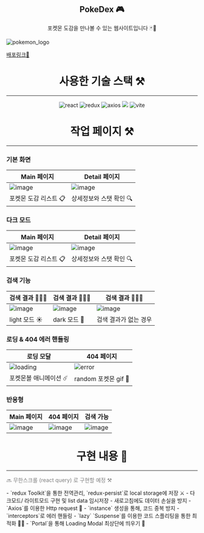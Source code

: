 <div align="center">
  <h2> PokeDex 🎮 </h2>
  포켓몬 도감을 만나볼 수 있는 웹사이트입니다 🃏👀 
</div>

![pokemon_logo](https://github.com/user-attachments/assets/1a644316-ab20-49c9-937a-0b7ebab2cfcb)

[배포링크🔗](https://gonspokedex.netlify.app/)

<div align="center">
  <h1> 사용한 기술 스택 ⚒️</h1>
</div>

---

<div align="center">
  <img alt='react' src="https://img.shields.io/badge/react-61DAFB.svg?&style=flat-square&logo=react&logoColor=white"> 
  <img alt="redux" src ="https://img.shields.io/badge/redux-764ABC.svg?&style=flat-square&logo=redux&logoColor=white"/>
  <img alt="axios" src ="https://img.shields.io/badge/axios-5A29E4.svg?&style=flat-square&logo=axios&logoColor=white"/>
  <img src="https://img.shields.io/badge/styled components-DB7093?style=flat-square&logo=styled-components&logoColor=white"/>
  <img alt="vite" src ="https://img.shields.io/badge/vite-646CFF.svg?&style=flat-square&logo=vite&logoColor=white"/>
</div>

<div align="center">
  <h1> 작업 페이지 ⚒️</h1>
</div>

---

### 기본 화면

| Main 페이지                                                                               | Detail 페이지                                                                             |
| ----------------------------------------------------------------------------------------- | ----------------------------------------------------------------------------------------- |
| ![image](https://github.com/user-attachments/assets/c10bb021-c2b6-4c6d-a184-c4f7d394ee07) | ![image](https://github.com/user-attachments/assets/f82053b9-2749-4da4-aa98-6e19963dc398) |
| 포켓몬 도감 리스트 📋                                                                     | 상세정보와 스탯 확인 🔍                                                                   |

### 다크 모드

| Main 페이지                                                                               | Detail 페이지                                                                             |
| ----------------------------------------------------------------------------------------- | ----------------------------------------------------------------------------------------- |
| ![image](https://github.com/user-attachments/assets/7ba8cf52-7b7e-4c4b-8cb0-50fcd349bb7d) | ![image](https://github.com/user-attachments/assets/17d48f45-e1dc-423d-9b60-38f3021c76e8) |
| 포켓몬 도감 리스트 📋                                                                     | 상세정보와 스탯 확인 🔍                                                                   |

### 검색 기능

| 검색 결과 🙆🏻‍♀️                                                                              | 검색 결과 🙆🏻‍♀️                                                                              | 검색 결과 🙅🏻‍♀️                                                                              |
| ----------------------------------------------------------------------------------------- | ----------------------------------------------------------------------------------------- | ----------------------------------------------------------------------------------------- |
| ![image](https://github.com/user-attachments/assets/d15eca36-0105-4ca8-89a8-f081c01ee58c) | ![image](https://github.com/user-attachments/assets/0eb309bb-b39c-4206-aa39-f85805e0ab3c) | ![image](https://github.com/user-attachments/assets/33c36fb7-f62c-4f70-a802-49eb853a734e) |
| light 모드 ☀️                                                                             | dark 모드 🌝                                                                              | 검색 결과가 없는 경우                                                                     |

### 로딩 & 404 에러 핸들링

| 로딩 모달                                                                                              | 404 페이지                                                                                           |
| ------------------------------------------------------------------------------------------------------ | ---------------------------------------------------------------------------------------------------- |
| ![loading](https://velog.velcdn.com/images/gonn-i/post/f070b564-86cb-4422-9b6d-04940e4d0b12/image.gif) | ![error](https://velog.velcdn.com/images/gonn-i/post/f479e42e-c0e2-41d2-9ec2-b66ebe0920b1/image.gif) |
| 포켓몬볼 애니메이션 ☄️                                                                                 | random 포켓몬 gif 👾                                                                                 |

### 반응형

| Main 페이지                                                                               | 404 페이지                                                                                | 검색 가능                                                                                 |
| ----------------------------------------------------------------------------------------- | ----------------------------------------------------------------------------------------- | ----------------------------------------------------------------------------------------- |
| ![image](https://github.com/user-attachments/assets/b07fb626-c89e-4aa5-8601-316d3fe33701) | ![image](https://github.com/user-attachments/assets/d85b0f7e-3c27-4679-b353-6c8009fcf2c9) | ![image](https://github.com/user-attachments/assets/1b7bfd79-742b-4067-b941-2dac25cbe1f0) |

<div align="center">
  <h1> 구현 내용 🧐 </h1>
</div>

---

<p style="color:grey"> 🔜 무한스크롤 (react query) 로 구현할 예정 ⚒️ </p>
- `redux Toolkit`을 통한 전역관리, `redux-persist`로 local storage에 저장 ⚔️
  - 다크모드/ 라이트모드 구현 및 list data 임시저장
  - 새로고침에도 데이터 손실을 방지
- `Axios`를 이용한 Http request 🎯
  - `instance` 생성을 통해, 코드 중복 방지
  - `interceptors`로 에러 핸들링
- `lazy` `Suspense`를 이용한 코드 스플리팅을 통한 최적화 🏄🏻
- `Portal`을 통해 Loading Modal 최상단에 띄우기 🎈
